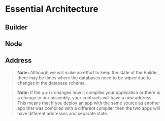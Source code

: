 # Essential Architecture

## Builder 

## Node


## Address


> **Note:** Although we will make an effort to keep the state of the Builder, there may be times where the databases need to be wiped due to changes in the database schema.

> **Note:** If the `pintc` changes how it compiles your application or there is a change to our assembly, your contracts will have a new address. This means that if you deploy an app with the same source as another app that was compiled with a different compiler then the two apps will have different addresses and separate state.

